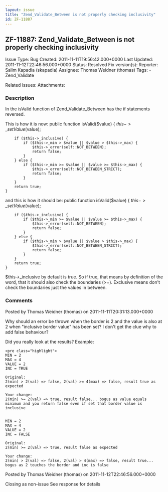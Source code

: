 ```yaml
---
layout: issue
title: "Zend_Validate_Between is not properly checking inclusivity"
id: ZF-11887
---
```


ZF-11887: Zend\_Validate\_Between is not properly checking inclusivity
----------------------------------------------------------------------

 Issue Type: Bug Created: 2011-11-11T19:56:42.000+0000 Last Updated: 2011-11-12T22:46:56.000+0000 Status: Resolved Fix version(s): 
 Reporter:  Salim Kapadia (skapadia)  Assignee:  Thomas Weidner (thomas)  Tags: - Zend\_Validate
 
 Related issues: 
 Attachments: 
### Description

In the isValid function of Zend\_Validate\_Between has the if statements reversed.

This is how it is now: public function isValid($value) { $this->\_setValue($value);

 
        if ($this->_inclusive) {
            if ($this->_min > $value || $value > $this->_max) {
                $this->_error(self::NOT_BETWEEN);
                return false;
            }
        } else {
            if ($this->_min >= $value || $value >= $this->_max) {
                $this->_error(self::NOT_BETWEEN_STRICT);
                return false;
            }
        }
        return true;
    }


and this is how it should be: public function isValid($value) { $this->\_setValue($value);

 
        if ($this->_inclusive) {
            if ($this->_min >= $value || $value >= $this->_max) {
                $this->_error(self::NOT_BETWEEN);
                return false;
            }
        } else {
            if ($this->_min > $value || $value > $this->_max) {
                $this->_error(self::NOT_BETWEEN_STRICT);
                return false;
            }
        }
        return true;
    }


$this->\_inclusive by default is true. So if true, that means by definition of the word, that it should also check the boundaries (>=). Exclusive means don't check the boundaries just the values in between.

 

 

### Comments

Posted by Thomas Weidner (thomas) on 2011-11-11T20:31:13.000+0000

Why should an error be thrown when the border is 2 and the value is also at 2 when "inclusive border value" has been set? I don't get the clue why to add false behaviour?

Did you really look at the results? Example:

 
    <pre class="highlight">
    MIN = 2
    MAX = 4
    VALUE = 2
    INC = TRUE
    
    Original:
    2(min) > 2(val) => false, 2(val) >= 4(max) => false, result true as expected
    
    Your change:
    2(min) >= 2(val) => true, result false... bogus as value equals minimum and you return false even if set that border value is inclusive
    
    
    MIN = 2
    MAX = 4
    VALUE = 2
    INC = FALSE
    
    Original:
    2(min) >= 2(val) => true, result false as expected
    
    Your change:
    2(min) > 2(val) => false, 2(val) > 4(max) => false, result true... bogus as 2 touches the border and inc is false


 

 

Posted by Thomas Weidner (thomas) on 2011-11-12T22:46:56.000+0000

Closing as non-issue See response for details

 

 